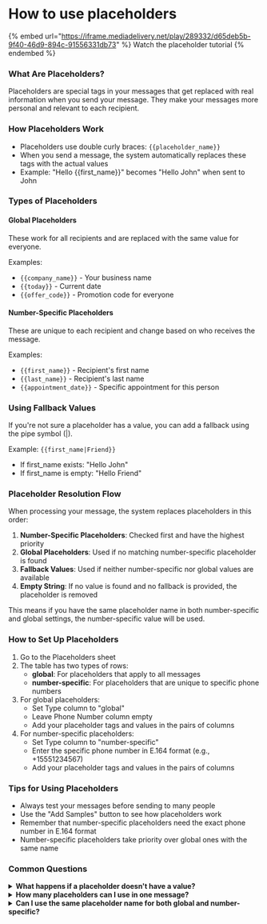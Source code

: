 # How to use placeholders

{% embed url="https://iframe.mediadelivery.net/play/289332/d65deb5b-9f40-46d9-894c-91556331db73" %}
Watch the placeholder tutorial
{% endembed %}

### What Are Placeholders?

Placeholders are special tags in your messages that get replaced with real information when you send your message. They make your messages more personal and relevant to each recipient.

### How Placeholders Work

* Placeholders use double curly braces: `{{placeholder_name}}`
* When you send a message, the system automatically replaces these tags with the actual values
* Example: "Hello \{{first\_name\}}" becomes "Hello John" when sent to John

### Types of Placeholders

#### Global Placeholders

These work for all recipients and are replaced with the same value for everyone.

Examples:

* `{{company_name}}` - Your business name
* `{{today}}` - Current date
* `{{offer_code}}` - Promotion code for everyone

#### Number-Specific Placeholders

These are unique to each recipient and change based on who receives the message.

Examples:

* `{{first_name}}` - Recipient's first name
* `{{last_name}}` - Recipient's last name
* `{{appointment_date}}` - Specific appointment for this person

### Using Fallback Values

If you're not sure a placeholder has a value, you can add a fallback using the pipe symbol (|).

Example: `{{first_name|Friend}}`

* If first\_name exists: "Hello John"
* If first\_name is empty: "Hello Friend"

### Placeholder Resolution Flow

When processing your message, the system replaces placeholders in this order:

1. **Number-Specific Placeholders**: Checked first and have the highest priority
2. **Global Placeholders**: Used if no matching number-specific placeholder is found
3. **Fallback Values**: Used if neither number-specific nor global values are available
4. **Empty String**: If no value is found and no fallback is provided, the placeholder is removed

This means if you have the same placeholder name in both number-specific and global settings, the number-specific value will be used.

### How to Set Up Placeholders

1. Go to the Placeholders sheet
2. The table has two types of rows:
   * **global**: For placeholders that apply to all messages
   * **number-specific**: For placeholders that are unique to specific phone numbers
3. For global placeholders:
   * Set Type column to "global"
   * Leave Phone Number column empty
   * Add your placeholder tags and values in the pairs of columns
4. For number-specific placeholders:
   * Set Type column to "number-specific"
   * Enter the specific phone number in E.164 format (e.g., +15551234567)
   * Add your placeholder tags and values in the pairs of columns

### Tips for Using Placeholders

* Always test your messages before sending to many people
* Use the "Add Samples" button to see how placeholders work
* Remember that number-specific placeholders need the exact phone number in E.164 format
* Number-specific placeholders take priority over global ones with the same name

### Common Questions

<details>

<summary><strong>What happens if a placeholder doesn't have a value?</strong></summary>

he system follows the resolution flow: number-specific → global → fallback → empty string. If no value is found at any step, the placeholder is replaced with an empty string.

</details>

<details>

<summary><strong>How many placeholders can I use in one message?</strong> </summary>

You can use as many as you need, but remember that messages have character limits.

</details>

<details>

<summary><strong>Can I use the same placeholder name for both global and number-specific?</strong></summary>

Yes. In this case, the number-specific value will be used for that recipient, while others will get the global value.

</details>







